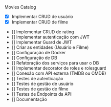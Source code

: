 Movies Catalog


 - [x] Implementar CRUD de usuário
 - [x] Implementar CRUD de filme
 - [] Implementar CRUD de rating
 - [] Implementar autenticação com JWT
 - [] Implementar Guard de JWT
 - [] Criar as entidades (Usuário e Filme)
 - [] Configuração de Docker
 - [] Configuração de DB
 - [] Refatoração dos serviços para usar o DB
 - [] Implementar decorator de roles e rolesguard
 - [] Conexão com API externa (TMDB ou OMDB)
 - [] Testes de autenticação
 - [] Testes de gestão de usuário
 - [] Testes de gestão de filme
 - [] Testes de Endpoints da API
 - [] Documentação
